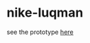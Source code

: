 # nike-luqman
see the prototype <a href="http://undanganmanten.my.id/nike-luqman" target="_blank">here</a>
